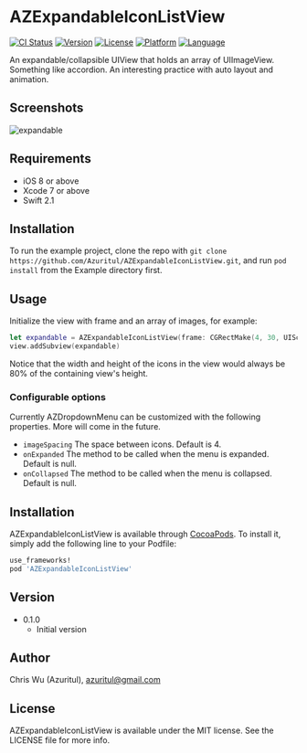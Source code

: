 # AZExpandableIconListView

[![CI Status](http://img.shields.io/travis/Azuritul/AZExpandableIconListView.svg?style=flat)](https://travis-ci.org/Azuritul/AZExpandableIconListView)
[![Version](https://img.shields.io/cocoapods/v/AZExpandableIconListView.svg?style=flat)](http://cocoapods.org/pods/AZExpandableIconListView)
[![License](https://img.shields.io/cocoapods/l/AZExpandableIconListView.svg?style=flat)](http://cocoapods.org/pods/AZExpandableIconListView)
[![Platform](https://img.shields.io/cocoapods/p/AZExpandableIconListView.svg?style=flat)](http://cocoapods.org/pods/AZExpandableIconListView)
[![Language](https://img.shields.io/badge/swift-2.1-orange.svg)](http://swift.org)

An expandable/collapsible UIView that holds an array of UIImageView. Something like accordion.  An interesting practice with auto layout and animation.

## Screenshots
![expandable](https://cloud.githubusercontent.com/assets/879197/12646401/2b39c754-c613-11e5-9b87-c5ec4084fbbb.gif)

## Requirements
- iOS 8 or above
- Xcode 7 or above
- Swift 2.1

## Installation
To run the example project, clone the repo with `git clone https://github.com/Azuritul/AZExpandableIconListView.git`, and run `pod install` from the Example directory first.

## Usage
Initialize the view with frame and an array of images, for example:
```Swift
let expandable = AZExpandableIconListView(frame: CGRectMake(4, 30, UIScreen.mainScreen().bounds.size.width - 20, 70), images: [image1, image2, image3])
view.addSubview(expandable)
```
Notice that the width and height of the icons in the view would always be 80% of the containing view's height.

### Configurable options
Currently AZDropdownMenu can be customized with the following properties. More will come in the future.

- `imageSpacing` The space between icons. Default is 4.
- `onExpanded` The method to be called when the menu is expanded. Default is null.
- `onCollapsed` The method to be called when the menu is collapsed. Default is null.

## Installation

AZExpandableIconListView is available through [CocoaPods](http://cocoapods.org). To install
it, simply add the following line to your Podfile:

```ruby
use_frameworks!
pod 'AZExpandableIconListView'
```
## Version

- 0.1.0
   - Initial version

## Author

Chris Wu (Azuritul), azuritul@gmail.com

## License

AZExpandableIconListView is available under the MIT license. See the LICENSE file for more info.
